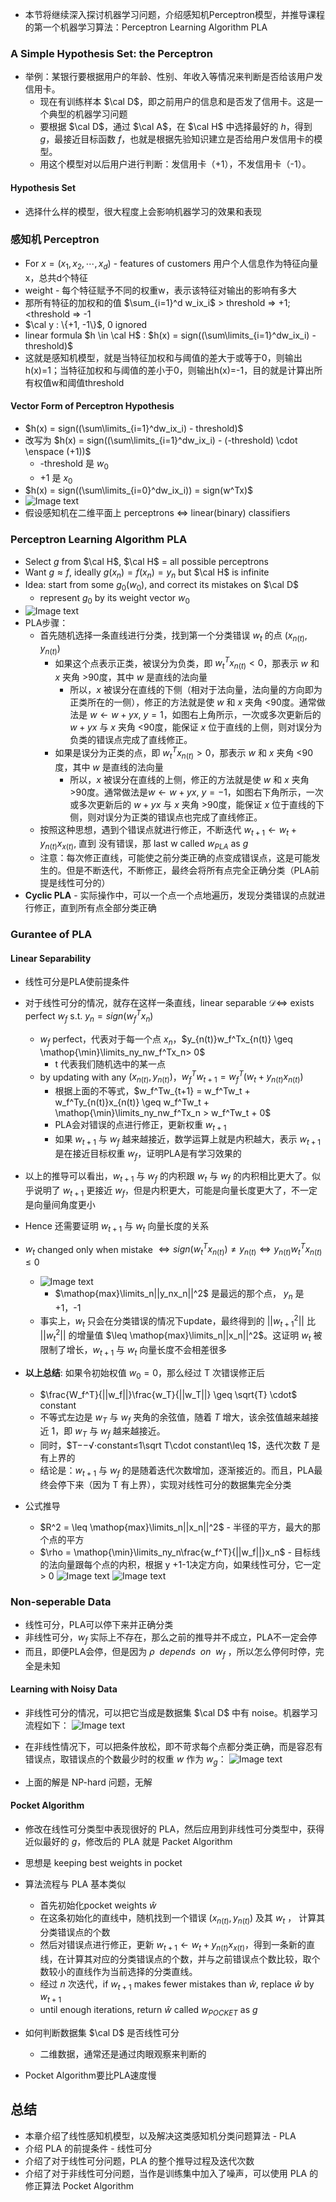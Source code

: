 
- 本节将继续深入探讨机器学习问题，介绍感知机Perceptron模型，并推导课程的第一个机器学习算法：Perceptron Learning Algorithm PLA

### A Simple Hypothesis Set: the Perceptron
- 举例：某银行要根据用户的年龄、性别、年收入等情况来判断是否给该用户发信用卡。
	- 现在有训练样本 $\cal D$，即之前用户的信息和是否发了信用卡。这是一个典型的机器学习问题
	- 要根据 $\cal D$，通过 $\cal A$，在 $\cal H$ 中选择最好的 $h$，得到 $g$，最接近目标函数 $f$，也就是根据先验知识建立是否给用户发信用卡的模型。
	- 用这个模型对以后用户进行判断：发信用卡（+1），不发信用卡（-1）。

#### Hypothesis Set
- 选择什么样的模型，很大程度上会影响机器学习的效果和表现

### 感知机 Perceptron
- For $x = (x_1, x_2, \cdots , x_d)$  -  features of customers 用户个人信息作为特征向量x，总共d个特征
- weight  -  每个特征赋予不同的权重w，表示该特征对输出的影响有多大
- 那所有特征的加权和的值 $\sum_{i=1}^d w_ix_i$ > threshold => +1; <threshold => -1
- $\cal y : \{+1, -1\}$, 0 ignored
- linear formula $h \in \cal H$ :  $h(x) = sign((\sum\limits_{i=1}^dw_ix_i) - threshold)$
- 这就是感知机模型，就是当特征加权和与阈值的差大于或等于0，则输出h(x)=1；当特征加权和与阈值的差小于0，则输出h(x)=-1，目的就是计算出所有权值w和阈值threshold

#### Vector Form of Perceptron Hypothesis
- $h(x) = sign((\sum\limits_{i=1}^dw_ix_i) - threshold)$
- 改写为  $h(x) = sign((\sum\limits_{i=1}^dw_ix_i) - (-threshold) \cdot \enspace (+1))$
	- -threshold  是 $w_0$
	- +1  是  $x_0$
- $h(x) = sign((\sum\limits_{i=0}^dw_ix_i)) = sign(w^Tx)$
- ![Image text](https://raw.githubusercontent.com/burningmysoul2077/Notes/main/ScreenShots/%E6%9E%97%E8%BD%A9%E7%94%B0%E6%9C%BA%E5%99%A8%E5%AD%A6%E4%B9%A0%E5%9F%BA%E7%9F%B3/Pasted%20image%2020230313091458.png)
- 假设感知机在二维平面上  perceptrons <=> linear(binary) classifiers
  
### Perceptron Learning Algorithm PLA
- Select $g$ from $\cal H$,  $\cal H$ = all possible perceptrons
- Want  $g \approx f$, ideally $g(x_n)=f(x_n)=y_n$ but $\cal H$ is infinite
- Idea:  start from some $g_0(w_0)$, and correct its mistakes on $\cal D$
	- represent $g_0$ by its weight vector $w_0$
- ![Image text](https://raw.githubusercontent.com/burningmysoul2077/Notes/main/ScreenShots/%E6%9E%97%E8%BD%A9%E7%94%B0%E6%9C%BA%E5%99%A8%E5%AD%A6%E4%B9%A0%E5%9F%BA%E7%9F%B3/Pasted%20image%2020230313093440.png)
- PLA步骤：
	- 首先随机选择一条直线进行分类，找到第一个分类错误 $w_t$ 的点 $(x_{n(t)}, y_{n(t)})$
		- 如果这个点表示正类，被误分为负类，即 $w_t^Tx_{n(t)}<0$，那表示 $w$ 和 $x$ 夹角 >90度，其中 $w$ 是直线的法向量
			- 所以，$x$ 被误分在直线的下侧（相对于法向量，法向量的方向即为正类所在的一侧），修正的方法就是使 $w$ 和 $x$ 夹角 <90度。通常做法是 $w\leftarrow w+yx,\ y=1$，如图右上角所示，一次或多次更新后的 $w+yx$ 与 $x$ 夹角 <90度，能保证 $x$ 位于直线的上侧，则对误分为负类的错误点完成了直线修正。
		- 如果是误分为正类的点，即 $w_t^Tx_{n(t)}>0$，那表示 $w$ 和 $x$ 夹角 <90度，其中 $w$ 是直线的法向量
			- 所以，$x$ 被误分在直线的上侧，修正的方法就是使 $w$ 和 $x$ 夹角 >90度。通常做法是$w\leftarrow w+yx,\ y=-1$，如图右下角所示，一次或多次更新后的 $w+yx$ 与 $x$ 夹角 >90度，能保证 $x$ 位于直线的下侧，则对误分为正类的错误点也完成了直线修正。
	- 按照这种思想，遇到个错误点就进行修正，不断迭代 $w_{t+1} \leftarrow w_t + y_{n(t)}x_{x(t)}$, 直到 没有错误，那 last w called $w_{PLA}$ as $g$
	- 注意：每次修正直线，可能使之前分类正确的点变成错误点，这是可能发生的。但是不断迭代，不断修正，最终会将所有点完全正确分类（PLA前提是线性可分的）
- __Cyclic PLA__  -  实际操作中，可以一个点一个点地遍历，发现分类错误的点就进行修正，直到所有点全部分类正确

### Gurantee of PLA

#### Linear Separability
- 线性可分是PLA使前提条件
- 对于线性可分的情况，就存在这样一条直线，linear separable $\mathcal{D} \Leftrightarrow$ exists perfect $w_f$ s.t. $y_n = sign(w_f^Tx_n)$
	- $w_f$ perfect，代表对于每一个点 $x_n$，$y_{n(t)}w_f^Tx_{n(t)} \geq \mathop{\min}\limits_ny_nw_f^Tx_n> 0$
		- t 代表我们随机选中的某一点
	- by updating with any $(x_{n(t)}, y_{n(t)})$，$w_f^Tw_{t+1} = w_f^T(w_t+y_{n(t)}x_{n(t)})$
		- 根据上面的不等式，$w_f^Tw_{t+1} = w_f^Tw_t + w_f^Ty_{n(t)}x_{n(t)} \geq w_f^Tw_t + \mathop{\min}\limits_ny_nw_f^Tx_n > w_f^Tw_t + 0$
		- PLA会对错误的点进行修正，更新权重 $w_{t+1}$
		- 如果 $w_{t+1}$ 与 $w_f$ 越来越接近，数学运算上就是内积越大，表示 $w_{t+1}$ 是在接近目标权重 $w_f$，证明PLA是有学习效果的
- 以上的推导可以看出，$w_{t+1}$ 与 $w_f$ 的内积跟 $w_t$ 与 $w_f$ 的内积相比更大了。似乎说明了 $w_{t+1}$ 更接近 $w_f$，但是内积更大，可能是向量长度更大了，不一定是向量间角度更小

- Hence 还需要证明 $w_{t+1}$ 与 $w_t$ 向量长度的关系
- $w_t$ changed only when mistake $\Leftrightarrow {sign}(w_t^Tx_{n(t)}) \neq y_{n(t)} \Leftrightarrow y_{n(t)}w_t^Tx_{n(t)} \leq 0$
	- ![Image text](https://raw.githubusercontent.com/burningmysoul2077/Notes/main/ScreenShots/%E6%9E%97%E8%BD%A9%E7%94%B0%E6%9C%BA%E5%99%A8%E5%AD%A6%E4%B9%A0%E5%9F%BA%E7%9F%B3/Pasted%20image%2020230314161546.png)
		- $\mathop{max}\limits_n||y_nx_n||^2$ 是最远的那个点， $y_n$ 是 +1，-1
	- 事实上，$w_t$ 只会在分类错误的情况下update，最终得到的 $||w_{t+1}^2||$ 比 $||w_{t}^2||$ 的增量值 $\leq \mathop{max}\limits_n||x_n||^2$。这证明 $w_t$ 被限制了增长，$w_{t+1}$ 与 $w_t$ 向量长度不会相差很多
	
- __以上总结__:  如果令初始权值 $w_0=0$，那么经过 T 次错误修正后
	 - $\frac{W_f^T}{||w_f||}\frac{w_T}{||w_T||} \geq \sqrt{T} \cdot$ constant
	 - 不等式左边是 $w_T$ 与 $w_f$ 夹角的余弦值，随着 $T$ 增大，该余弦值越来越接近 1，即 $w_T$ 与 $w_f$ 越来越接近。
	 - 同时，$T−−√⋅constant≤1\sqrt T\cdot constant\leq 1$，迭代次数 $T$ 是有上界的
	 - 结论是：$w_{t+1}$ 与 $w_f$ 的是随着迭代次数增加，逐渐接近的。而且，PLA最终会停下来（因为 T 有上界），实现对线性可分的数据集完全分类

- 公式推导
	- $R^2 = \leq \mathop{max}\limits_n||x_n||^2$ - 半径的平方，最大的那个点的平方
	- $\rho = \mathop{\min}\limits_ny_n\frac{w_f^T}{||w_f||}x_n$  -  目标线的法向量跟每个点的内积，根据 y +1-1决定方向，如果线性可分，它一定 > 0
![Image text](https://raw.githubusercontent.com/burningmysoul2077/Notes/main/ScreenShots/%E6%9E%97%E8%BD%A9%E7%94%B0%E6%9C%BA%E5%99%A8%E5%AD%A6%E4%B9%A0%E5%9F%BA%E7%9F%B3/Pasted%20image%2020230314165010.png)
![Image text](https://raw.githubusercontent.com/burningmysoul2077/Notes/main/ScreenShots/%E6%9E%97%E8%BD%A9%E7%94%B0%E6%9C%BA%E5%99%A8%E5%AD%A6%E4%B9%A0%E5%9F%BA%E7%9F%B3/Pasted%20image%2020230314165515.png)
  

### Non-seperable Data
- 线性可分，PLA可以停下来并正确分类
- 非线性可分，$w_f$ 实际上不存在，那么之前的推导并不成立，PLA不一定会停
- 而且，即便PLA会停，但是因为 $\rho \enspace depends \enspace on \enspace w_f$ ，所以怎么停何时停，完全是未知

#### Learning with Noisy Data
- 非线性可分的情况，可以把它当成是数据集 $\cal D$ 中有 noise。机器学习流程如下：
![Image text](https://raw.githubusercontent.com/burningmysoul2077/Notes/main/ScreenShots/%E6%9E%97%E8%BD%A9%E7%94%B0%E6%9C%BA%E5%99%A8%E5%AD%A6%E4%B9%A0%E5%9F%BA%E7%9F%B3/Pasted%20image%2020230314170103.png)

- 在非线性情况下，可以把条件放松，即不苛求每个点都分类正确，而是容忍有错误点，取错误点的个数最少时的权重 $w$ 作为 $w_g$：
![Image text](https://raw.githubusercontent.com/burningmysoul2077/Notes/main/ScreenShots/%E6%9E%97%E8%BD%A9%E7%94%B0%E6%9C%BA%E5%99%A8%E5%AD%A6%E4%B9%A0%E5%9F%BA%E7%9F%B3/Pasted%20image%2020230314170215.png)
- 上面的解是 NP-hard 问题，无解

#### Pocket Algorithm
- 修改在线性可分类型中表现很好的 PLA，然后应用到非线性可分类型中，获得近似最好的 $g$，修改后的 PLA 就是 Packet Algorithm
- 思想是 keeping best weights in pocket
- 算法流程与 PLA 基本类似
	- 首先初始化pocket weights $\hat{w}$
	- 在这条初始化的直线中，随机找到一个错误  $(x_{n(t)}, y_{n(t)})$ 及其 $w_t$ ， 计算其分类错误点的个数
	- 然后对错误点进行修正，更新 $w_{t+1} \leftarrow w_t + y_{n(t)}x_{x(t)}$，得到一条新的直线，在计算其对应的分类错误点的个数，并与之前错误点个数比较，取个数较小的直线作为当前选择的分类直线。
	- 经过 $n$ 次迭代，if $w_{t+1}$ makes fewer mistakes than $\hat{w}$, replace $\hat{w}$ by $w_{t+1}$
	- until enough iterations, return $\hat w$ called $w_{POCKET}$ as $g$

- 如何判断数据集 $\cal D$ 是否线性可分
	- 二维数据，通常还是通过肉眼观察来判断的 

- Pocket Algorithm要比PLA速度慢

## 总结
- 本章介绍了线性感知机模型，以及解决这类感知机分类问题算法 - PLA
- 介绍 PLA 的前提条件 - 线性可分
- 介绍了对于线性可分问题，PLA 的整个推导过程及迭代次数
- 介绍了对于非线性可分问题，当作是训练集中加入了噪声，可以使用 PLA 的修正算法 Pocket Algorithm 
